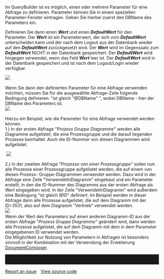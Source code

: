 

Im QueryBuilder ist es möglich, einen oder mehrere Parameter für eine
Abfrage zu definieren. Parameter können Sie in einem speziellen
Parameter-Fenster eintragen. Geben Sie hierbei zuerst den DBName des
Parameters ein.

Definieren Sie dann einen ***Wert*** und einen ***DefaultWert*** für den
Parameter. Der ***Wert*** ist ein Parameterwert, der sich vom
***DefaultWert*** unterscheiden kann und der nach dem Logout aus der
Datenbank wieder auf den ***DefaultWert*** zurückgesetzt wird. Der
***Wert*** wird im Gegenssatz zum ***DefaultWert*** NICHT in der
Datenbank gespeichert. Der ***DefaultWert*** wird hingegen verwendet,
wenn das Feld ***Wert*** leer ist. Der ***DefaultWert*** wird in der
Datenbank gespeichert und ist nach dem Logout/Login wieder verfügbar.

![](//images.ctfassets.net/utx1h0gfm1om/CC16TTUUNMCoY0G4A2cGk/9938044d245620165ea004f582acff22/1018655.png)   
  
Wenn Sie dann den definierten Parameter für eine Abfrage verwenden
möchten, müssen Sie für die ausgewählte Abfrage-Zeile folgende Bedingung
definieren: "ist gleich "@DBName" ", wobei DBName - hier der DBName des
Parameters ist.  
![](//images.ctfassets.net/utx1h0gfm1om/7eILaghmKcSqQ06KmkOqKS/cf3319f73d146eea58a307818c20f316/1018650.png)   
  
Hierzu ein Beispiel, wie die Parameter für eine Abfrage verwendet werden
können.  
1.) In der ersten Abfrage "*Prozess Gruppe Diagramme*" werden alle
Diagramme aufgelistet, die eine Prozessgruppe und die darauf liegenden
Prozesse beinhaltet. Auch die ID-Nummer von diesen Diagrammen wird
aufgelistet.

 ![](//images.ctfassets.net/utx1h0gfm1om/2TmqL8BdpmAY6esAeoywW8/4ba8269387b070cd2e3da56df9b8c1e8/1018666.png)  
  
2.) In der zweiten Abfrage "*Prozesse von einer Prozessgruppe*" sollen
nun alle Prozesse einer Prozessgruppe aufgelistet werden, die auf einem
von diesen Prozess- Gruppe-Diagrammen verwendet werden. Dazu wird in der
Abfrage eine Zeile "VerwendetInDiagramm" eingebaut und ein Parameter
erstellt, in den die ID-Nummer des Diagramms aus der ersten Abfrage als
Wert eingegeben wird. In der Zeile "VerwendetInDiagramm" wird außerdem
eine Bedingung "ist gleich @ID" definiert. Im Beispiel werden in dieser
Abfrage dann alle Prozesse aufgelistet, die auf dem Diagramm mit der
ID=3531, also auf dem Diagramm "Vertrieb" verwendet werden.  
![](//images.ctfassets.net/utx1h0gfm1om/1EWc5KgISoU0ceqQc2sQk/5478d40f33c4015410f43385aa403d39/1018660.png)   
Wenn der Wert des Parameters auf einen anderen Diagramm-ID aus der
ersten Abfrage "*Prozess Gruppe Diagramme*" geändert wird, dann werden
alle Prozesse aufgelistet, die auf dem Diagramm mit dem in dem Parameter
eingegebenen ID verwendet werden.  
Die Möglichkeit zur Nutzung von Parametern in Abfragen ist besonders
sinnvoll in der Kombination mit der Verwendung der Erweiterung
[DocumentComposer](DocumentComposer).


<hr style="padding-top:2rem" />
<a href="https://github.com/process4/docs/issues" target="_blank" class="bgw btn btn-primary btn-lg shadow-sm">Report an issue</a>
<a href="https://github.com/process4/docs" target="_blank" class="bgw btn btn-primary btn-lg shadow-sm" style="margin-left:10px;">View source code</a>